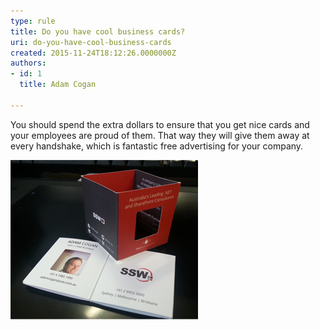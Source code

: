 ```yaml
---
type: rule
title: Do you have cool business cards?
uri: do-you-have-cool-business-cards
created: 2015-11-24T18:12:26.0000000Z
authors:
- id: 1
  title: Adam Cogan

---
```


You should spend the extra dollars to ensure that you get nice cards and your employees are proud of them. That way they will give them away at every handshake, which is fantastic free advertising for your company.

![ SSW Cube Business Cards ](ssw-businesscards.png)
